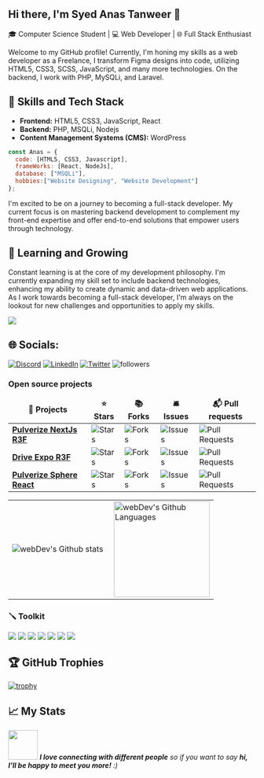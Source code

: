 ## Hi there, I'm Syed Anas Tanweer 👋

🎓 Computer Science Student | 💻 Web Developer | 🌐 Full Stack Enthusiast

Welcome to my GitHub profile! Currently, I'm honing my skills as a web developer as a Freelance,
I transform Figma designs into code, utilizing HTML5, CSS3, SCSS, JavaScript, and many more technologies. On the backend, I work with PHP, MySQLi, and Laravel.

## 🚀 Skills and Tech Stack

- **Frontend:** HTML5, CSS3, JavaScript, React
- **Backend:** PHP, MSQLi, Nodejs
- **Content Management Systems (CMS):** WordPress

```javascript
const Anas = {
  code: [HTML5, CSS3, Javascript],
  frameWorks: [React, NodeJs],
  database: ["MSQLi"],
  hobbies:["Website Designing", "Website Development"]
};
```

I'm excited to be on a journey to becoming a full-stack developer. My current focus is on mastering backend development to complement my front-end expertise and offer end-to-end solutions that empower users through technology.

## 🌱 Learning and Growing

Constant learning is at the core of my development philosophy. I'm currently expanding my skill set to include backend technologies, enhancing my ability to create dynamic and data-driven web applications. As I work towards becoming a full-stack developer, I'm always on the lookout for new challenges and opportunities to apply my skills.

[![](https://visitcount.itsvg.in/api?id=syedanastanweer&label=Profile%20Views&color=0&icon=5&pretty=true)](https://visitcount.itsvg.in)

## 🌐 Socials:
[![Discord](https://img.shields.io/badge/Discord-%237289DA.svg?logo=discord&logoColor=white)](https://discord.gg/JyPU2Rf6) [![LinkedIn](https://img.shields.io/badge/LinkedIn-%230077B5.svg?logo=linkedin&logoColor=white)](https://linkedin.com/in/syedanastanweer) [![Twitter](https://img.shields.io/badge/Twitter-%231DA1F2.svg?logo=Twitter&logoColor=white)](https://twitter.com/syedanastanweer) <img alt="followers" src="https://img.shields.io/github/followers/syedanastanweer?label=Followers&style=social">

<h3>Open source projects</h3>
<table>
  <thead align="center">
    <tr border: none;>
      <td><b>🎁 Projects</b></td>
      <td><b>⭐ Stars</b></td>
      <td><b>📚 Forks</b></td>
      <td><b>🛎 Issues</b></td>
      <td><b>📬 Pull requests</b></td>
    </tr>
  </thead>
  <tbody>
    <tr>
      <td><a href="https://github.com/syedanastanweer/pulverize-nextjs"><b>Pulverize NextJs R3F</b></a></td>
      <td><img alt="Stars" src="https://img.shields.io/github/stars/syedanastanweer/pulverize-nextjs?style=flat-square&labelColor=343b41"/></td>
      <td><img alt="Forks" src="https://img.shields.io/github/forks/syedanastanweer/pulverize-nextjs?style=flat-square&labelColor=343b41"/></td>
      <td><img alt="Issues" src="https://img.shields.io/github/issues/syedanastanweer/pulverize-nextjs?style=flat-square&labelColor=343b41"/></td>
      <td><img alt="Pull Requests" src="https://img.shields.io/github/issues-pr/syedanastanweer/pulverize-nextjs?style=flat-square&labelColor=343b41"/></td>
    </tr>
	  <tr>
      <td><a href="https://github.com/syedanastanweer/drive-expo-react-three-fiber"><b>Drive Expo R3F</b></a></td>
      <td><img alt="Stars" src="https://img.shields.io/github/stars/syedanastanweer/drive-expo-react-three-fiber?style=flat-square&labelColor=343b41"/></td>
      <td><img alt="Forks" src="https://img.shields.io/github/forks/syedanastanweer/drive-expo-react-three-fiber?style=flat-square&labelColor=343b41"/></td>
      <td><img alt="Issues" src="https://img.shields.io/github/issues/syedanastanweer/drive-expo-react-three-fiber?style=flat-square&labelColor=343b41"/></td>
      <td><img alt="Pull Requests" src="https://img.shields.io/github/issues-pr/syedanastanweer/drive-expo-react-three-fiber?style=flat-square&labelColor=343b41"/></td>
    </tr>
    <tr>
      <td><a href="https://github.com/syedanastanweer/pulverize-sphere-react"><b>Pulverize Sphere React</b></a></td>
      <td><img alt="Stars" src="https://img.shields.io/github/stars/syedanastanweer/pulverize-sphere-react?style=flat-square&labelColor=343b41"/></td>
      <td><img alt="Forks" src="https://img.shields.io/github/forks/syedanastanweer/pulverize-sphere-react?style=flat-square&labelColor=343b41"/></td>
      <td><img alt="Issues" src="https://img.shields.io/github/issues/syedanastanweer/pulverize-sphere-react?style=flat-square&labelColor=343b41"/></td>
      <td><img alt="Pull Requests" src="https://img.shields.io/github/issues-pr/syedanastanweer/pulverize-sphere-react?style=flat-square&labelColor=343b41"/></td>
    </tr>
  </tbody>
</table>

<table>
  <tr>
    <td>
      <img align="left" src="http://github-readme-streak-stats.herokuapp.com?user=syedanastanweer&theme=dark&background=000000" alt="webDev's Github stats" />
    </td>
    <td>
      <img height="195px" align="right" alt="webDev's Github Languages" src="https://github-readme-stats-sigma-five.vercel.app/api/top-langs/?username=syedanastanweer&layout=compact&theme=vision-friendly-dark" />
    </td>
  </tr>
</table>

### 🪛 Toolkit
<img src="https://img.shields.io/badge/HTML5-E34F26?style=for-the-badge&logo=html5&logoColor=white"> <img src="https://img.shields.io/badge/CSS3-1572B6?style=for-the-badge&logo=css3&logoColor=white"> <img src="https://img.shields.io/badge/Bootstrap-563D7C?style=for-the-badge&logo=bootstrap&logoColor=white"> <img src="https://img.shields.io/badge/JavaScript-F7DF1E?style=for-the-badge&logo=JavaScript&logoColor=white"> <img src="https://img.shields.io/badge/React-20232A?style=for-the-badge&logo=react&logoColor=61DAFB"> <img src="https://img.shields.io/badge/Node.js-43853D?style=for-the-badge&logo=node.js&logoColor=white "> <img src="https://img.shields.io/badge/npm-CB3837?style=for-the-badge&logo=npm&logoColor=white">

## 🏆 GitHub Trophies
<!-- ![](https://github-profile-trophy.vercel.app/?username=syedanastanweer)-->

[![trophy](https://github-profile-trophy.vercel.app/?username=syedanastanweer&theme=onedark)](https://github.com/syedanastanweer/github-profile-trophy)

## 📈 My Stats


  
<img src="https://media.giphy.com/media/LnQjpWaON8nhr21vNW/giphy.gif" width="60"> <em><b>I love connecting with different people</b> so if you want to say <b>hi, I'll be happy to meet you more!</b> :)</em>
